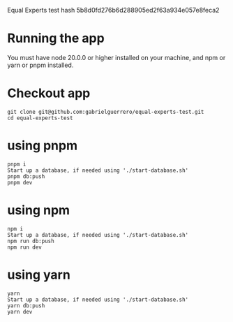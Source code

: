 
Equal Experts test hash 5b8d0fd276b6d288905ed2f63a934e057e8feca2

# Running the app
You must have node 20.0.0 or higher installed on your machine, and npm or yarn or pnpm installed.

# Checkout app 
```
git clone git@github.com:gabrielguerrero/equal-experts-test.git 
cd equal-experts-test
```
# using pnpm 
```
pnpm i
Start up a database, if needed using './start-database.sh'
pnpm db:push
pnpm dev
```
# using npm
```
npm i
Start up a database, if needed using './start-database.sh'
npm run db:push
npm run dev
```
# using yarn
```
yarn
Start up a database, if needed using './start-database.sh'
yarn db:push
yarn dev
```


